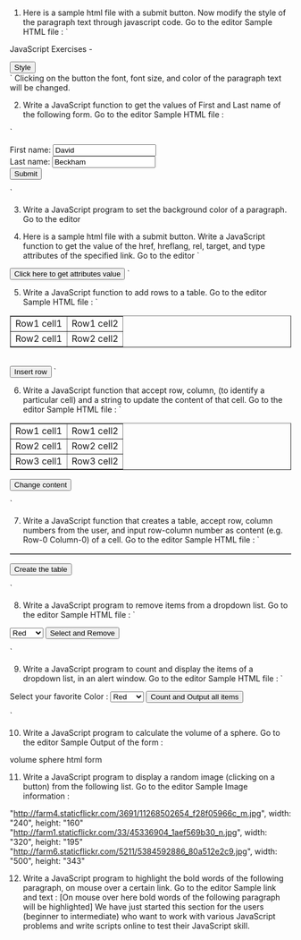 1. Here is a sample html file with a submit button. Now modify the style of the paragraph text through javascript code. Go to the editor
Sample HTML file :
`
<!DOCTYPE html>
<html>
<head>
<meta charset=utf-8 />
<title>JS DOM paragraph style</title>
</head> 
<body>
<p id ='text'>JavaScript Exercises - </p> 
<div>
<button id="jsstyle"
onclick="js_style()">Style</button>
</div>
</body>
</html>
`
Clicking on the button the font, font size, and color of the paragraph text will be changed.


2. Write a JavaScript function to get the values of First and Last name of the following form. Go to the editor
Sample HTML file :

`
<!DOCTYPE html>
<html><head>
<meta charset=utf-8 />
<title>Return first and last name from a form - </title>
</head><body>
<form id="form1" onsubmit="getFormvalue()">
First name: <input type="text" name="fname" value="David"><br>
Last name: <input type="text" name="lname" value="Beckham"><br>
<input type="submit" value="Submit">
</form>
</body>
</html>
`

3. Write a JavaScript program to set the background color of a paragraph. Go to the editor


4. Here is a sample html file with a submit button. Write a JavaScript function to get the value of the href, hreflang, rel, target, and type attributes of the specified link. Go to the editor
`
<!DOCTYPE html>
<html><head>
<meta charset=utf-8 />
</head>
<body>
<p><a id="w3r" type="text/html" hreflang="en-us" rel="nofollow" target="_self" href="https://www..com/"></a></p>
<button onclick="getAttributes()">Click here to get  attributes value</button>
</body></html>
`

5. Write a JavaScript function to add rows to a table. Go to the editor
Sample HTML file :
`
<!DOCTYPE html>
<html><head>
<meta charset=utf-8 />
<title>Insert row in a table - </title>
</head><body>
<table id="sampleTable" border="1">
<tr><td>Row1 cell1</td>
<td>Row1 cell2</td></tr>
<tr><td>Row2 cell1</td>
<td>Row2 cell2</td></tr>
</table><br>
<input type="button" onclick="insert_Row()" value="Insert row"> 
</body></html>
`

6. Write a JavaScript function that accept row, column, (to identify a particular cell) and a string to update the content of that cell. Go to the editor
Sample HTML file :
`
<!DOCTYPE html>
<html><head>
<meta charset=utf-8 />
<title>Change the content of a cell</title>
</head><body>
<table id="myTable" border="1">
<tr><td>Row1 cell1</td>
<td>Row1 cell2</td></tr>
<tr><td>Row2 cell1</td>
<td>Row2 cell2</td></tr>
<tr><td>Row3 cell1</td>
<td>Row3 cell2</td></tr>
</table><form>
<input type="button" onclick="changeContent()" value="Change content">
</form></body></html>
`

7. Write a JavaScript function that creates a table, accept row, column numbers from the user, and input row-column number as content (e.g. Row-0 Column-0) of a cell. Go to the editor
Sample HTML file :
`
<!DOCTYPE html>
<html>
<head>
<meta charset=utf-8 />
<title>Change the content of a cell</title>
<style type="text/css">
body {margin: 30px;}
</style>  
</head><body>
<table id="myTable" border="1">
</table><form>
<input type="button" onclick="createTable()" value="Create the table">
</form></body></html>
`

8. Write a JavaScript program to remove items from a dropdown list. Go to the editor
Sample HTML file :
`
<!DOCTYPE html>
<html><head>
<meta charset=utf-8 />
<title>Remove items from a dropdown list</title>
</head><body><form>
<select id="colorSelect">
<option>Red</option>
<option>Green</option>
<option>White</option>
<option>Black</option>
</select>
<input type="button" onclick="removecolor()" value="Select and Remove">
</form></body></html>
`

9. Write a JavaScript program to count and display the items of a dropdown list, in an alert window. Go to the editor
Sample HTML file :
`
<!DOCTYPE html>
<html><head>
<meta charset=utf-8 />
<style type="text/css">
body {margin: 30px;}
</style>   
<title>Count and display items of a dropdown list - </title>
</head><body><form>
Select your favorite Color :
<select id="mySelect">
<option>Red</option>
<option>Green</option>
<option>Blue</option>
<option>White</option>
</select>
<input type="button" onclick="getOptions()" value="Count and Output all items">
</form></body></html>
`

10. Write a JavaScript program to calculate the volume of a sphere. Go to the editor
Sample Output of the form :

volume sphere html form



11. Write a JavaScript program to display a random image (clicking on a button) from the following list. Go to the editor
Sample Image information :

"http://farm4.staticflickr.com/3691/11268502654_f28f05966c_m.jpg", width: "240", height: "160"
"http://farm1.staticflickr.com/33/45336904_1aef569b30_n.jpg", width: "320", height: "195"
"http://farm6.staticflickr.com/5211/5384592886_80a512e2c9.jpg", width: "500", height: "343"



12. Write a JavaScript program to highlight the bold words of the following paragraph, on mouse over a certain link. Go to the editor
Sample link and text :
[On mouse over here bold words of the following paragraph will be highlighted]
We have just started this section for the users (beginner to intermediate) who want to work with various JavaScript problems and write scripts online to test their JavaScript skill.


